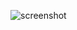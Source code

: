 ![screenshot](https://github.com/milselarch/PyPhysics/assets/11241733/d65a73f3-817b-4bb7-b4fb-777d5a2ab77e)
